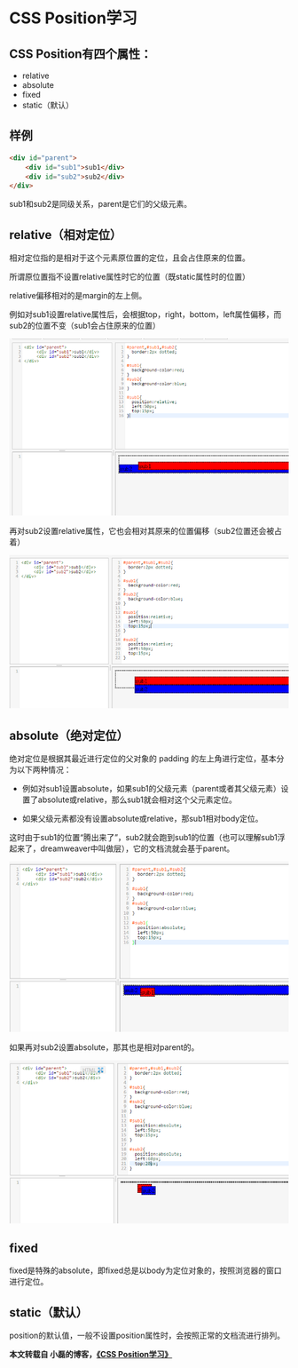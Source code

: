 # CSS Position学习

## CSS Position有四个属性：

- relative
- absolute
- fixed
- static（默认）

## 样例

```html
<div id="parent">
	<div id="sub1">sub1</div>
	<div id="sub2">sub2</div>
</div>
```

sub1和sub2是同级关系，parent是它们的父级元素。

## relative（相对定位）

相对定位指的是相对于这个元素原位置的定位，且会占住原来的位置。

所谓原位置指不设置relative属性时它的位置（既static属性时的位置）

relative偏移相对的是margin的左上侧。

例如对sub1设置relative属性后，会根据top，right，bottom，left属性偏移，而sub2的位置不变（sub1会占住原来的位置）

![css position 图1](./assets/web-css-position-01.png)

再对sub2设置relative属性，它也会相对其原来的位置偏移（sub2位置还会被占着）

![css position 图2](./assets/web-css-position-02.png)

## absolute（绝对定位）

绝对定位是根据其最近进行定位的父对象的 padding 的左上角进行定位，基本分为以下两种情况：

- 例如对sub1设置absolute，如果sub1的父级元素（parent或者其父级元素）设置了absolute或relative，那么sub1就会相对这个父元素定位。

- 如果父级元素都没有设置absolute或relative，那sub1相对body定位。

这时由于sub1的位置“腾出来了”，sub2就会跑到sub1的位置（也可以理解sub1浮起来了，dreamweaver中叫做层），它的文档流就会基于parent。

![css position 图3](./assets/web-css-position-03.png)

如果再对sub2设置absolute，那其也是相对parent的。

![css position 图4](./assets/web-css-position-04.png)

## fixed

fixed是特殊的absolute，即fixed总是以body为定位对象的，按照浏览器的窗口进行定位。

## static（默认）

position的默认值，一般不设置position属性时，会按照正常的文档流进行排列。

**本文转载自 小磊的博客，<a href="http://www.xiaoleilu.com/css-position" rel="nofollow">《CSS Position学习》</a>**